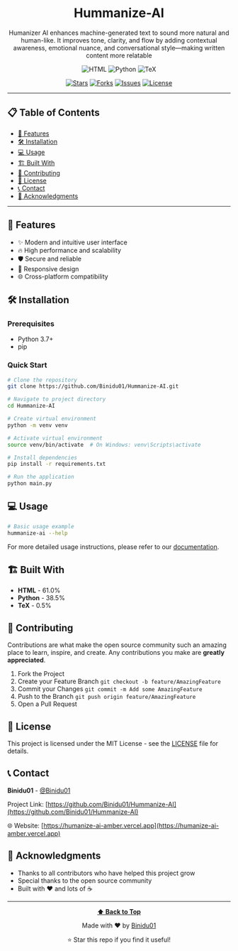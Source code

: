 <div align="center">
  
# Hummanize-AI

Humanizer AI enhances machine-generated text to sound more natural and human-like. It improves tone, clarity, and flow by adding contextual awareness, emotional nuance, and conversational style—making written content more relatable

![HTML](https://img.shields.io/badge/HTML-e34c26?style=for-the-badge&logo=html&logoColor=white) ![Python](https://img.shields.io/badge/Python-3572A5?style=for-the-badge&logo=python&logoColor=white) ![TeX](https://img.shields.io/badge/TeX-6b7280?style=for-the-badge&logo=tex&logoColor=white)

[![Stars](https://img.shields.io/github/stars/Binidu01/Hummanize-AI?style=for-the-badge&logo=github)](https://github.com/Binidu01/Hummanize-AI/stargazers)
[![Forks](https://img.shields.io/github/forks/Binidu01/Hummanize-AI?style=for-the-badge&logo=github)](https://github.com/Binidu01/Hummanize-AI/network/members)
[![Issues](https://img.shields.io/github/issues/Binidu01/Hummanize-AI?style=for-the-badge&logo=github)](https://github.com/Binidu01/Hummanize-AI/issues)
[![License](https://img.shields.io/github/license/Binidu01/Hummanize-AI?style=for-the-badge)](https://github.com/Binidu01/Hummanize-AI/blob/main/LICENSE)

</div>

---

## 📋 Table of Contents

- [🚀 Features](#-features)
- [🛠️ Installation](#️-installation)
- [💻 Usage](#-usage)
- [🏗️ Built With](#️-built-with)
- [🤝 Contributing](#-contributing)
- [📄 License](#-license)
- [📞 Contact](#-contact)
- [🙏 Acknowledgments](#-acknowledgments)

---

## 🚀 Features

- ✨ Modern and intuitive user interface
- 🔥 High performance and scalability
- 🛡️ Secure and reliable
- 📱 Responsive design
- 🌐 Cross-platform compatibility

## 🛠️ Installation

### Prerequisites
- Python 3.7+
- pip

### Quick Start
```bash
# Clone the repository
git clone https://github.com/Binidu01/Hummanize-AI.git

# Navigate to project directory
cd Hummanize-AI

# Create virtual environment
python -m venv venv

# Activate virtual environment
source venv/bin/activate  # On Windows: venv\Scripts\activate

# Install dependencies
pip install -r requirements.txt

# Run the application
python main.py
```

## 💻 Usage

```bash
# Basic usage example
hummanize-ai --help
```

For more detailed usage instructions, please refer to our [documentation](https://humanize-ai-amber.vercel.app).

## 🏗️ Built With

- **HTML** - 61.0%
- **Python** - 38.5%
- **TeX** - 0.5%

## 🤝 Contributing

Contributions are what make the open source community such an amazing place to learn, inspire, and create. Any contributions you make are **greatly appreciated**.

1. Fork the Project
2. Create your Feature Branch `git checkout -b feature/AmazingFeature`
3. Commit your Changes `git commit -m Add some AmazingFeature`
4. Push to the Branch `git push origin feature/AmazingFeature`
5. Open a Pull Request

## 📄 License

This project is licensed under the MIT License - see the [LICENSE](LICENSE) file for details.

## 📞 Contact

**Binidu01** - [@Binidu01](https://github.com/Binidu01)

Project Link: [https://github.com/Binidu01/Hummanize-AI](https://github.com/Binidu01/Hummanize-AI)

🌐 Website: [https://humanize-ai-amber.vercel.app](https://humanize-ai-amber.vercel.app)

## 🙏 Acknowledgments

- Thanks to all contributors who have helped this project grow
- Special thanks to the open source community
- Built with ❤️ and lots of ☕

---

<div align="center">
  
**[⬆ Back to Top](#hummanize-ai)**

Made with ❤️ by [Binidu01](https://github.com/Binidu01)

⭐ Star this repo if you find it useful!

</div>
